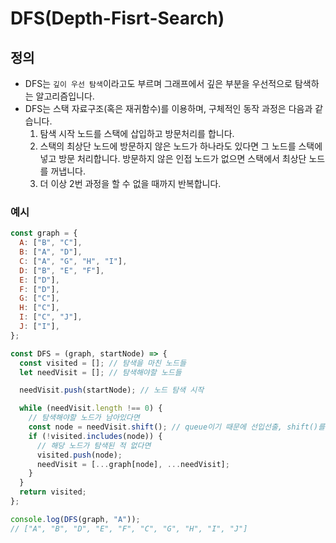 # DFS(Depth-Fisrt-Search)

## 정의

- DFS는 `깊이 우선 탐색`이라고도 부르며 그래프에서 깊은 부분을 우선적으로 탐색하는 알고리즘입니다.
- DFS는 스택 자료구조(혹은 재귀함수)를 이용하며, 구체적인 동작 과정은 다음과 같습니다.
  1. 탐색 시작 노드를 스택에 삽입하고 방문처리를 합니다.
  2. 스택의 최상단 노드에 방문하지 않은 노드가 하나라도 있다면 그 노드를 스택에 넣고 방문 처리합니다. 방문하지 않은 인접 노드가 없으면 스택에서 최상단 노드를 꺼냅니다.
  3. 더 이상 2번 과정을 할 수 없을 때까지 반복합니다.

### 예시

```js
const graph = {
  A: ["B", "C"],
  B: ["A", "D"],
  C: ["A", "G", "H", "I"],
  D: ["B", "E", "F"],
  E: ["D"],
  F: ["D"],
  G: ["C"],
  H: ["C"],
  I: ["C", "J"],
  J: ["I"],
};

const DFS = (graph, startNode) => {
  const visited = []; // 탐색을 마친 노드들
  let needVisit = []; // 탐색해야할 노드들

  needVisit.push(startNode); // 노드 탐색 시작

  while (needVisit.length !== 0) {
    // 탐색해야할 노드가 남아있다면
    const node = needVisit.shift(); // queue이기 때문에 선입선출, shift()를 사용한다.
    if (!visited.includes(node)) {
      // 해당 노드가 탐색된 적 없다면
      visited.push(node);
      needVisit = [...graph[node], ...needVisit];
    }
  }
  return visited;
};

console.log(DFS(graph, "A"));
// ["A", "B", "D", "E", "F", "C", "G", "H", "I", "J"]
```
